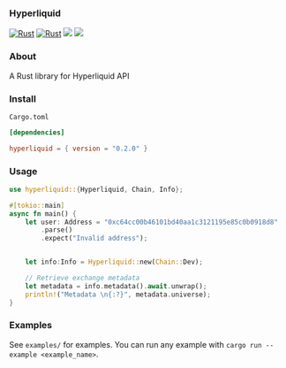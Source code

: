 ### Hyperliquid

[![Rust](https://github.com/dennohpeter/strategy/actions/workflows/general.yml/badge.svg)](https://github.com/dennohpeter/strategy/actions/workflows/general.yml)
[![Rust](https://github.com/dennohpeter/strategy/actions/workflows/audit.yml/badge.svg)](https://github.com/dennohpeter/hyperliquid/actions/workflows/audit.yml)
[![](https://img.shields.io/badge/License-MIT-green.svg)](./LICENSE)
[![](https://img.shields.io/crates/v/hyperliquid)](https://crates.io/crates/hyperliquid)

### About

A Rust library for Hyperliquid API

### Install

`Cargo.toml`

```toml
[dependencies]

hyperliquid = { version = "0.2.0" }
```

### Usage

```rust
use hyperliquid::{Hyperliquid, Chain, Info};

#[tokio::main]
async fn main() {
    let user: Address = "0xc64cc00b46101bd40aa1c3121195e85c0b0918d8"
        .parse()
        .expect("Invalid address");


    let info:Info = Hyperliquid::new(Chain::Dev);

    // Retrieve exchange metadata
    let metadata = info.metadata().await.unwrap();
    println!("Metadata \n{:?}", metadata.universe);
}
```

### Examples

See `examples/` for examples. You can run any example with `cargo run --example <example_name>`.
